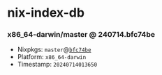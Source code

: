 # nix-index-db
### x86_64-darwin/master @ 240714.bfc74be
- Nixpkgs: `master`@[`bfc74be`](https://github.com/NixOS/nixpkgs/commit/bfc74be03038b1d18d6b94792d1203a7027a575e)
- Platform: `x86_64-darwin`
- Timestamp: `20240714013650`
